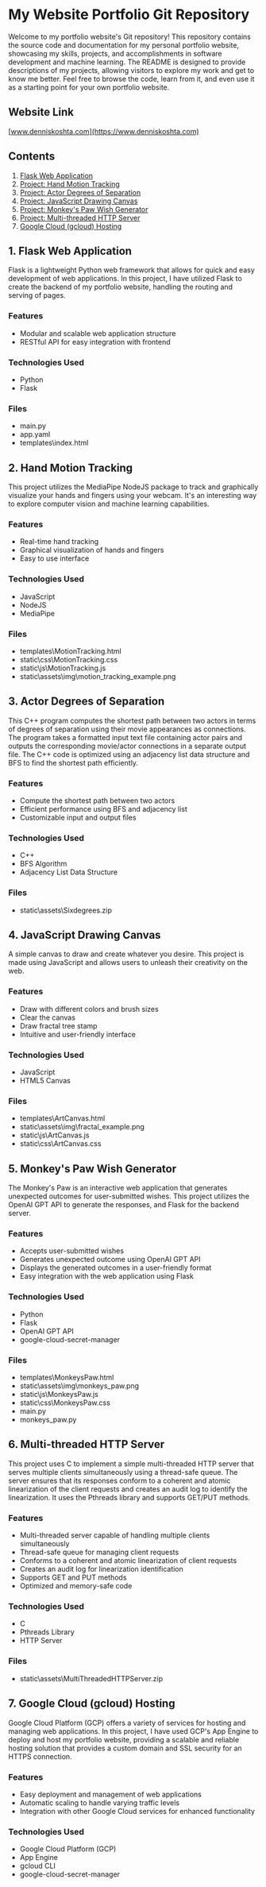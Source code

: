 # My Website Portfolio Git Repository

Welcome to my portfolio website's Git repository! This repository contains the source code and documentation for my personal portfolio website, showcasing my skills, projects, and accomplishments in software development and machine learning. The README is designed to provide descriptions of my projects, allowing visitors to explore my work and get to know me better. Feel free to browse the code, learn from it, and even use it as a starting point for your own portfolio website.

## Website Link

[www.denniskoshta.com](https://www.denniskoshta.com)

## Contents

1. [Flask Web Application](#flask-web-application)
2. [Project: Hand Motion Tracking](#hand-motion-tracking)
3. [Project: Actor Degrees of Separation](#actor-degrees-of-separation)
4. [Project: JavaScript Drawing Canvas](#javascript-drawing-canvas)
5. [Project: Monkey's Paw Wish Generator](#monkey's-paw-wish-generator)
6. [Project: Multi-threaded HTTP Server](#multi-threaded-http-server)
7. [Google Cloud (gcloud) Hosting](#google-cloud-hosting)

## 1. <a id="flask-web-application" style="color: inherit; text-decoration: none;">Flask Web Application</a>

Flask is a lightweight Python web framework that allows for quick and easy development of web applications. In this project, I have utilized Flask to create the backend of my portfolio website, handling the routing and serving of pages.

### Features

- Modular and scalable web application structure
- RESTful API for easy integration with frontend

### Technologies Used

- Python
- Flask

### Files

- main.py
- app.yaml
- templates\index.html

## 2. <a id="hand-motion-tracking" style="color: inherit; text-decoration: none;">Hand Motion Tracking</a>

This project utilizes the MediaPipe NodeJS package to track and graphically visualize your hands and fingers using your webcam. It's an interesting way to explore computer vision and machine learning capabilities.

### Features

- Real-time hand tracking
- Graphical visualization of hands and fingers
- Easy to use interface

### Technologies Used

- JavaScript
- NodeJS
- MediaPipe

### Files

- templates\MotionTracking.html
- static\css\MotionTracking.css
- static\js\MotionTracking.js
- static\assets\img\motion_tracking_example.png

## 3. <a id="actor-degrees-of-separation" style="color: inherit; text-decoration: none;">Actor Degrees of Separation</a>

This C++ program computes the shortest path between two actors in terms of degrees of separation using their movie appearances as connections. The program takes a formatted input text file containing actor pairs and outputs the corresponding movie/actor connections in a separate output file. The C++ code is optimized using an adjacency list data structure and BFS to find the shortest path efficiently.

### Features

- Compute the shortest path between two actors
- Efficient performance using BFS and adjacency list
- Customizable input and output files

### Technologies Used

- C++
- BFS Algorithm
- Adjacency List Data Structure

### Files

- static\assets\Sixdegrees.zip

## 4. <a id="javascript-drawing-canvas" style="color: inherit; text-decoration: none;">JavaScript Drawing Canvas</a>

A simple canvas to draw and create whatever you desire. This project is made using JavaScript and allows users to unleash their creativity on the web.

### Features

- Draw with different colors and brush sizes
- Clear the canvas
- Draw fractal tree stamp
- Intuitive and user-friendly interface

### Technologies Used

- JavaScript
- HTML5 Canvas

### Files

- templates\ArtCanvas.html
- static\assets\img\fractal_example.png
- static\js\ArtCanvas.js
- static\css\ArtCanvas.css

## 5. <a id="monkey's-paw-wish-generator" style="color: inherit; text-decoration: none;">Monkey's Paw Wish Generator</a>

The Monkey's Paw is an interactive web application that generates unexpected outcomes for user-submitted wishes. This project utilizes the OpenAI GPT API to generate the responses, and Flask for the backend server.

### Features

- Accepts user-submitted wishes
- Generates unexpected outcome using OpenAI GPT API
- Displays the generated outcomes in a user-friendly format
- Easy integration with the web application using Flask

### Technologies Used

- Python
- Flask
- OpenAI GPT API
- google-cloud-secret-manager

### Files

- templates\MonkeysPaw.html
- static\assets\img\monkeys_paw.png
- static\js\MonkeysPaw.js
- static\css\MonkeysPaw.css
- main.py
- monkeys_paw.py

## 6. <a id="multi-threaded-http-server" style="color: inherit; text-decoration: none;">Multi-threaded HTTP Server</a>

This project uses C to implement a simple multi-threaded HTTP server that serves multiple clients simultaneously using a thread-safe queue. The server ensures that its responses conform to a coherent and atomic linearization of the client requests and creates an audit log to identify the linearization. It uses the Pthreads library and supports GET/PUT methods.

### Features

- Multi-threaded server capable of handling multiple clients simultaneously
- Thread-safe queue for managing client requests
- Conforms to a coherent and atomic linearization of client requests
- Creates an audit log for linearization identification
- Supports GET and PUT methods
- Optimized and memory-safe code

### Technologies Used

- C
- Pthreads Library
- HTTP Server

### Files

- static\assets\MultiThreadedHTTPServer.zip

## 7. <a id="google-cloud-hosting" style="color: inherit; text-decoration: none;">Google Cloud (gcloud) Hosting</a>

Google Cloud Platform (GCP) offers a variety of services for hosting and managing web applications. In this project, I have used GCP's App Engine to deploy and host my portfolio website, providing a scalable and reliable hosting solution that provides a custom domain and SSL security for an HTTPS connection.

### Features

- Easy deployment and management of web applications
- Automatic scaling to handle varying traffic levels
- Integration with other Google Cloud services for enhanced functionality

### Technologies Used

- Google Cloud Platform (GCP)
- App Engine
- gcloud CLI
- google-cloud-secret-manager

